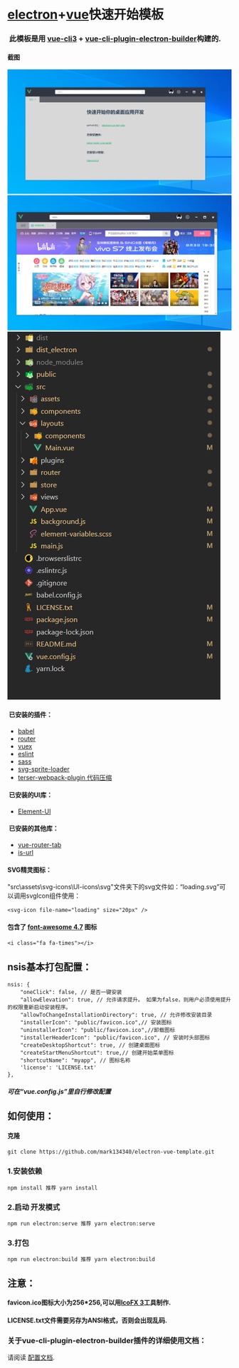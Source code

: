 # [electron](https://www.electronjs.org/)+[vue](https://cn.vuejs.org/)快速开始模板

### &nbsp;此模板是用 [vue-cli3](https://cli.vuejs.org/) + [vue-cli-plugin-electron-builder](https://nklayman.github.io/vue-cli-plugin-electron-builder/)构建的.


#### 截图
![页面1](截图/1.png)
![页面2](截图/2.png)
![结构](截图/3.png)

#### &nbsp;已安装的插件：
+ [babel](https://github.com/vuejs/vue-cli/tree/dev/packages/%40vue/cli-plugin-babel)
+ [router](https://github.com/vuejs/vue-cli/tree/dev/packages/%40vue/cli-plugin-router)
+ [vuex](https://github.com/vuejs/vue-cli/tree/dev/packages/%40vue/cli-plugin-vuex)
+ [eslint](https://github.com/vuejs/vue-cli/tree/dev/packages/%40vue/cli-plugin-eslint/)
+ [sass](https://sass-lang.com/dart-sass)
+ [svg-sprite-loader](https://www.npmjs.com/package/svg-sprite-loader)
+ [terser-webpack-plugin 代码压缩](https://www.npmjs.com/package/terser-webpack-plugin)
#### &nbsp;已安装的UI库：
+ [Element-UI](https://element.eleme.cn/#/zh-CN/component/installation)

#### &nbsp;已安装的其他库：
+ [vue-router-tab](https://bhuh12.github.io/vue-router-tab/zh/guide/)
+ [is-url](https://www.npmjs.com/package/is-url)

#### SVG精灵图标：
"src\assets\svg-icons\UI-icons\svg"文件夹下的svg文件如：“loading.svg”可以调用svgIcon组件使用：
```
<svg-icon file-name="loading" size="20px" />
```
#### 包含了 [font-awesome 4.7](http://www.fontawesome.com.cn/) 图标
```
<i class="fa fa-times"></i>
```

## nsis基本打包配置：
```
nsis: {
    "oneClick": false, // 是否一键安装
    "allowElevation": true, // 允许请求提升。 如果为false，则用户必须使用提升的权限重新启动安装程序。
    "allowToChangeInstallationDirectory": true, // 允许修改安装目录
    "installerIcon": "public/favicon.ico",// 安装图标
    "uninstallerIcon": "public/favicon.ico",//卸载图标
    "installerHeaderIcon": "public/favicon.ico", // 安装时头部图标
    "createDesktopShortcut": true, // 创建桌面图标
    "createStartMenuShortcut": true,// 创建开始菜单图标
    "shortcutName": "myapp", // 图标名称
    'license': 'LICENSE.txt'
},
```

##### 可在“vue.config.js”里自行修改配置

## 如何使用：
#### 克隆
```
git clone https://github.com/mark134340/electron-vue-template.git
```

### 1.安装依赖
```
npm install 推荐 yarn install
```

### 2.启动 开发模式
```
npm run electron:serve 推荐 yarn electron:serve
```

### 3.打包
```
npm run electron:build 推荐 yarn electron:build
```
## 注意：
#### favicon.ico图标大小为256*256,可以用[IcoFX 3]()工具制作.
#### LICENSE.txt文件需要另存为ANSI格式，否则会出现乱码.

### 关于vue-cli-plugin-electron-builder插件的详细使用文档：
请阅读 [配置文档](https://nklayman.github.io/vue-cli-plugin-electron-builder/).
